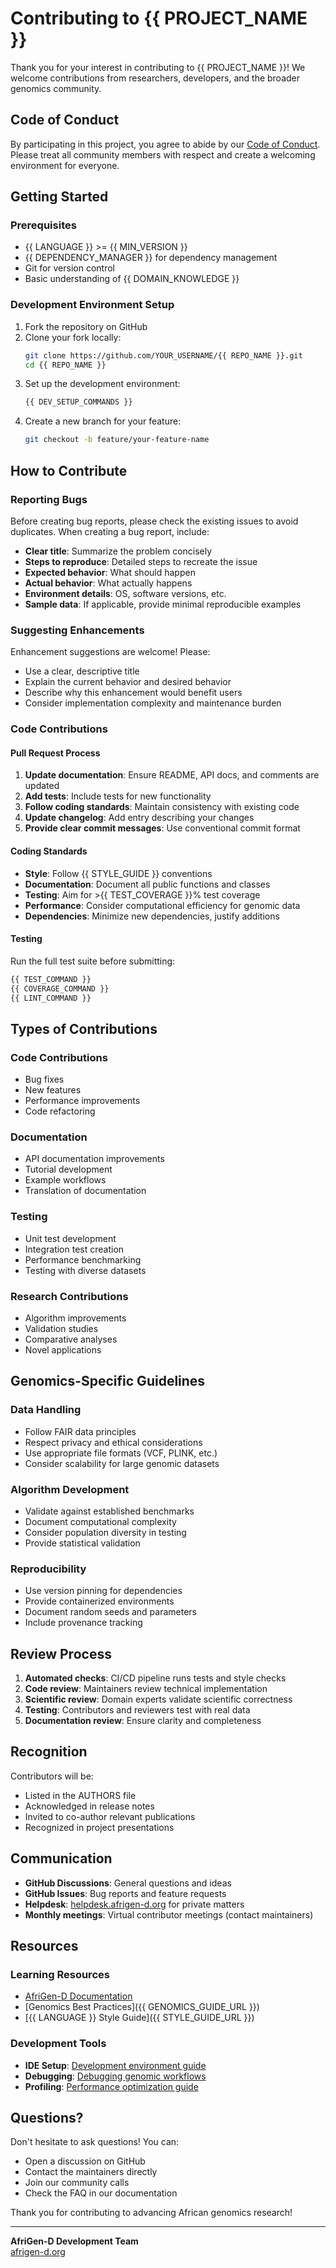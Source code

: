 # Contributing to {{ PROJECT_NAME }}

Thank you for your interest in contributing to {{ PROJECT_NAME }}! We welcome contributions from researchers, developers, and the broader genomics community.

## Code of Conduct

By participating in this project, you agree to abide by our [Code of Conduct](CODE_OF_CONDUCT.md). Please treat all community members with respect and create a welcoming environment for everyone.

## Getting Started

### Prerequisites

- {{ LANGUAGE }} >= {{ MIN_VERSION }}
- {{ DEPENDENCY_MANAGER }} for dependency management
- Git for version control
- Basic understanding of {{ DOMAIN_KNOWLEDGE }}

### Development Environment Setup

1. Fork the repository on GitHub
2. Clone your fork locally:
   ```bash
   git clone https://github.com/YOUR_USERNAME/{{ REPO_NAME }}.git
   cd {{ REPO_NAME }}
   ```
3. Set up the development environment:
   ```bash
   {{ DEV_SETUP_COMMANDS }}
   ```
4. Create a new branch for your feature:
   ```bash
   git checkout -b feature/your-feature-name
   ```

## How to Contribute

### Reporting Bugs

Before creating bug reports, please check the existing issues to avoid duplicates. When creating a bug report, include:

- **Clear title**: Summarize the problem concisely
- **Steps to reproduce**: Detailed steps to recreate the issue
- **Expected behavior**: What should happen
- **Actual behavior**: What actually happens
- **Environment details**: OS, software versions, etc.
- **Sample data**: If applicable, provide minimal reproducible examples

### Suggesting Enhancements

Enhancement suggestions are welcome! Please:

- Use a clear, descriptive title
- Explain the current behavior and desired behavior
- Describe why this enhancement would benefit users
- Consider implementation complexity and maintenance burden

### Code Contributions

#### Pull Request Process

1. **Update documentation**: Ensure README, API docs, and comments are updated
2. **Add tests**: Include tests for new functionality
3. **Follow coding standards**: Maintain consistency with existing code
4. **Update changelog**: Add entry describing your changes
5. **Provide clear commit messages**: Use conventional commit format

#### Coding Standards

- **Style**: Follow {{ STYLE_GUIDE }} conventions
- **Documentation**: Document all public functions and classes
- **Testing**: Aim for >{{ TEST_COVERAGE }}% test coverage
- **Performance**: Consider computational efficiency for genomic data
- **Dependencies**: Minimize new dependencies, justify additions

#### Testing

Run the full test suite before submitting:

```bash
{{ TEST_COMMAND }}
{{ COVERAGE_COMMAND }}
{{ LINT_COMMAND }}
```

## Types of Contributions

### Code Contributions
- Bug fixes
- New features
- Performance improvements
- Code refactoring

### Documentation
- API documentation improvements
- Tutorial development
- Example workflows
- Translation of documentation

### Testing
- Unit test development
- Integration test creation
- Performance benchmarking
- Testing with diverse datasets

### Research Contributions
- Algorithm improvements
- Validation studies
- Comparative analyses
- Novel applications

## Genomics-Specific Guidelines

### Data Handling
- Follow FAIR data principles
- Respect privacy and ethical considerations
- Use appropriate file formats (VCF, PLINK, etc.)
- Consider scalability for large genomic datasets

### Algorithm Development
- Validate against established benchmarks
- Document computational complexity
- Consider population diversity in testing
- Provide statistical validation

### Reproducibility
- Use version pinning for dependencies
- Provide containerized environments
- Document random seeds and parameters
- Include provenance tracking

## Review Process

1. **Automated checks**: CI/CD pipeline runs tests and style checks
2. **Code review**: Maintainers review technical implementation
3. **Scientific review**: Domain experts validate scientific correctness
4. **Testing**: Contributors and reviewers test with real data
5. **Documentation review**: Ensure clarity and completeness

## Recognition

Contributors will be:
- Listed in the AUTHORS file
- Acknowledged in release notes
- Invited to co-author relevant publications
- Recognized in project presentations

## Communication

- **GitHub Discussions**: General questions and ideas
- **GitHub Issues**: Bug reports and feature requests
- **Helpdesk**: [helpdesk.afrigen-d.org](https://helpdesk.afrigen-d.org) for private matters
- **Monthly meetings**: Virtual contributor meetings (contact maintainers)

## Resources

### Learning Resources
- [AfriGen-D Documentation](https://docs.afrigen-d.org)
- [Genomics Best Practices]({{ GENOMICS_GUIDE_URL }})
- [{{ LANGUAGE }} Style Guide]({{ STYLE_GUIDE_URL }})

### Development Tools
- **IDE Setup**: [Development environment guide](docs/dev-setup.md)
- **Debugging**: [Debugging genomic workflows](docs/debugging.md)
- **Profiling**: [Performance optimization guide](docs/performance.md)

## Questions?

Don't hesitate to ask questions! You can:
- Open a discussion on GitHub
- Contact the maintainers directly
- Join our community calls
- Check the FAQ in our documentation

Thank you for contributing to advancing African genomics research!

---

**AfriGen-D Development Team**  
[afrigen-d.org](https://afrigen-d.org)